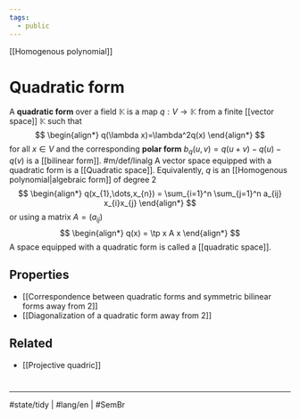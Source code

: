 ```yaml
---
tags:
  - public
---
```

[[Homogenous polynomial]]
# Quadratic form

A **quadratic form** over a field $\mathbb{K}$ is a map $q : V \to \mathbb{K}$ from a finite [[vector space]] $\mathbb{K}$ such that
$$
\begin{align*}
q(\lambda x)=\lambda^2q(x)
\end{align*}
$$
for all $x \in V$ and the corresponding **polar form** $b_{q}(u,v) = q(u+v) - q(u) - q(v)$ is a [[bilinear form]]. #m/def/linalg 
A vector space equipped with a quadratic form is a [[Quadratic space]].
Equivalently, $q$ is an [[Homogenous polynomial|algebraic form]] of degree 2
$$
\begin{align*}
q(x_{1},\dots,x_{n}) = \sum_{i=1}^n \sum_{j=1}^n a_{ij} x_{i}x_{j}
\end{align*}
$$
or using a matrix $A = (a_{ij})$
$$
\begin{align*}
q(x) = \tp x A x
\end{align*}
$$
A space equipped with a quadratic form is called a [[quadratic space]].

## Properties

- [[Correspondence between quadratic forms and symmetric bilinear forms away from 2]]
- [[Diagonalization of a quadratic form away from 2]]

## Related

- [[Projective quadric]]

#
---
#state/tidy | #lang/en | #SemBr
